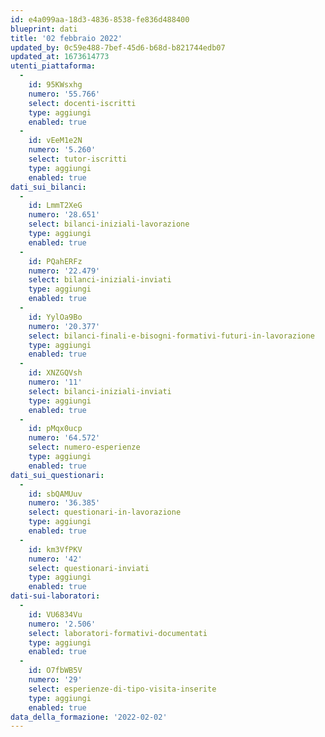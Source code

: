 ```yaml
---
id: e4a099aa-18d3-4836-8538-fe836d488400
blueprint: dati
title: '02 febbraio 2022'
updated_by: 0c59e488-7bef-45d6-b68d-b821744edb07
updated_at: 1673614773
utenti_piattaforma:
  -
    id: 95KWsxhg
    numero: '55.766'
    select: docenti-iscritti
    type: aggiungi
    enabled: true
  -
    id: vEeM1e2N
    numero: '5.260'
    select: tutor-iscritti
    type: aggiungi
    enabled: true
dati_sui_bilanci:
  -
    id: LmmT2XeG
    numero: '28.651'
    select: bilanci-iniziali-lavorazione
    type: aggiungi
    enabled: true
  -
    id: PQahERFz
    numero: '22.479'
    select: bilanci-iniziali-inviati
    type: aggiungi
    enabled: true
  -
    id: YylOa9Bo
    numero: '20.377'
    select: bilanci-finali-e-bisogni-formativi-futuri-in-lavorazione
    type: aggiungi
    enabled: true
  -
    id: XNZGQVsh
    numero: '11'
    select: bilanci-iniziali-inviati
    type: aggiungi
    enabled: true
  -
    id: pMqx0ucp
    numero: '64.572'
    select: numero-esperienze
    type: aggiungi
    enabled: true
dati_sui_questionari:
  -
    id: sbQAMUuv
    numero: '36.385'
    select: questionari-in-lavorazione
    type: aggiungi
    enabled: true
  -
    id: km3VfPKV
    numero: '42'
    select: questionari-inviati
    type: aggiungi
    enabled: true
dati-sui-laboratori:
  -
    id: VU6834Vu
    numero: '2.506'
    select: laboratori-formativi-documentati
    type: aggiungi
    enabled: true
  -
    id: O7fbWB5V
    numero: '29'
    select: esperienze-di-tipo-visita-inserite
    type: aggiungi
    enabled: true
data_della_formazione: '2022-02-02'
---
```

